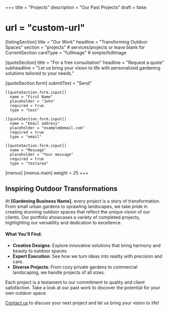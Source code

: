 +++
title = "Projects"
description = "Our Past Projects"
draft = false

# url = "custom-url"

[listingSection]
  title = "Our Work"
  headline = "Transforming Outdoor Spaces"
  section = "projects"           # services/projects or leave blank for CurrentSection
  cardType = "fullImage"        # simple/fullImage


[quoteSection]
  title = "For a free consultation"
  headline = "Request a quote"
  subheadline = "Let us bring your vision to life with personalized gardening solutions tailored to your needs."
  
  [quoteSection.form]
    submitText = "Send"

    [[quoteSection.form.input]]
      name = "First Name"
      placeholder = "John"
      required = true
      type = "text"

    [[quoteSection.form.input]]
      name = "Email address"
      placeholder = "example@email.com"
      required = true
      type = "email"

    [[quoteSection.form.input]]
      name = "Message"
      placeholder = "Your message"
      required = true
      type = "textarea"

[menus]
  [menus.main]
    weight = 25
+++

## Inspiring Outdoor Transformations

At **[Gardening Business Name]**, every project is a story of transformation. From small urban gardens to sprawling landscapes, we take pride in creating stunning outdoor spaces that reflect the unique vision of our clients. Our portfolio showcases a variety of completed projects, highlighting our versatility and dedication to excellence.

#### What You'll Find:
- **Creative Designs**: Explore innovative solutions that bring harmony and beauty to outdoor spaces.
- **Expert Execution**: See how we turn ideas into reality with precision and care.
- **Diverse Projects**: From cozy private gardens to commercial landscaping, we handle projects of all sizes.

Each project is a testament to our commitment to quality and client satisfaction. Take a look at our past work to discover the potential for your own outdoor space.

[Contact us](#) to discuss your next project and let us bring your vision to life!
